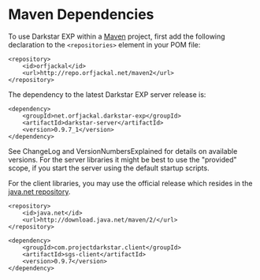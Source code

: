 # Maven Dependencies #

To use Darkstar EXP within a [Maven](http://maven.apache.org/) project, first add the following declaration to the `<repositories>` element in your POM file:

```
<repository>
    <id>orfjackal</id>
    <url>http://repo.orfjackal.net/maven2</url>
</repository>
```

The dependency to the latest Darkstar EXP server release is:

```
<dependency>
    <groupId>net.orfjackal.darkstar-exp</groupId>
    <artifactId>darkstar-server</artifactId>
    <version>0.9.7_1</version>
</dependency>
```

See ChangeLog and VersionNumbersExplained for details on available versions. For the server libraries it might be best to use the "provided" scope, if you start the server using the default startup scripts.

For the client libraries, you may use the official release which resides in the [java.net repository](http://download.java.net/maven/2/).

```
<repository>
    <id>java.net</id>
    <url>http://download.java.net/maven/2/</url>
</repository>

<dependency>
    <groupId>com.projectdarkstar.client</groupId>
    <artifactId>sgs-client</artifactId>
    <version>0.9.7</version>
</dependency>
```